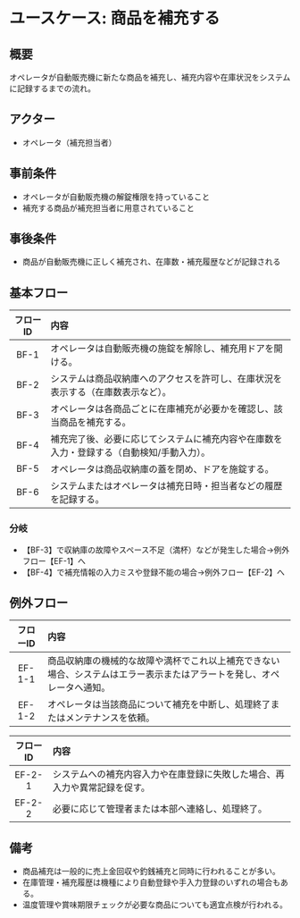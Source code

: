 # ユースケース: 商品を補充する

## 概要
オペレータが自動販売機に新たな商品を補充し、補充内容や在庫状況をシステムに記録するまでの流れ。

## アクター
- オペレータ（補充担当者）

## 事前条件
- オペレータが自動販売機の解錠権限を持っていること
- 補充する商品が補充担当者に用意されていること

## 事後条件
- 商品が自動販売機に正しく補充され、在庫数・補充履歴などが記録される

## 基本フロー

| フローID | 内容 |
|:---:|:-----|
| BF-1 | オペレータは自動販売機の施錠を解除し、補充用ドアを開ける。 |
| BF-2 | システムは商品収納庫へのアクセスを許可し、在庫状況を表示する（在庫数表示など）。 |
| BF-3 | オペレータは各商品ごとに在庫補充が必要かを確認し、該当商品を補充する。 |
| BF-4 | 補充完了後、必要に応じてシステムに補充内容や在庫数を入力・登録する（自動検知/手動入力）。 |
| BF-5 | オペレータは商品収納庫の蓋を閉め、ドアを施錠する。 |
| BF-6 | システムまたはオペレータは補充日時・担当者などの履歴を記録する。 |

### 分岐
- 【BF-3】で収納庫の故障やスペース不足（満杯）などが発生した場合→例外フロー【EF-1】へ
- 【BF-4】で補充情報の入力ミスや登録不能の場合→例外フロー【EF-2】へ

## 例外フロー

| フローID | 内容 |
|:---:|:-----|
| EF-1-1 | 商品収納庫の機械的な故障や満杯でこれ以上補充できない場合、システムはエラー表示またはアラートを発し、オペレータへ通知。 |
| EF-1-2 | オペレータは当該商品について補充を中断し、処理終了またはメンテナンスを依頼。 |

| フローID | 内容 |
|:---:|:-----|
| EF-2-1 | システムへの補充内容入力や在庫登録に失敗した場合、再入力や異常記録を促す。|
| EF-2-2 | 必要に応じて管理者または本部へ連絡し、処理終了。|

## 備考
- 商品補充は一般的に売上金回収や釣銭補充と同時に行われることが多い。
- 在庫管理・補充履歴は機種により自動登録や手入力登録のいずれの場合もある。  
- 温度管理や賞味期限チェックが必要な商品についても適宜点検が行われる。

